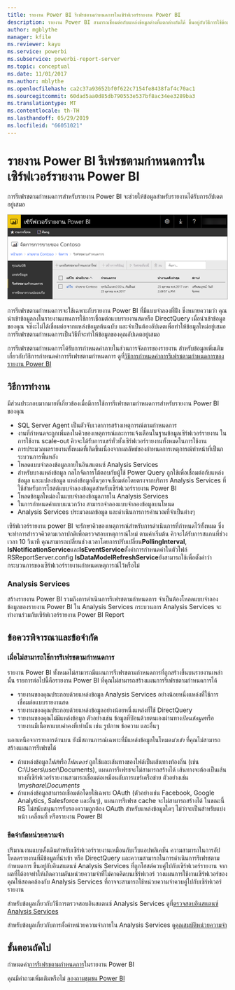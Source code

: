 ```yaml
---
title: รายงาน Power BI รีเฟรชตามกำหนดการในเซิร์ฟเวอร์รายงาน Power BI
description: รายงาน Power BI สามารถเชื่อมต่อกับแหล่งข้อมูลต่างที่แตกต่างกันได้ ขึ้นอยู่กับวิธีการใช้ข้อมูล แหล่งข้อมูลที่แตกต่างกันพร้อมใช้งาน
author: mgblythe
manager: kfile
ms.reviewer: kayu
ms.service: powerbi
ms.subservice: powerbi-report-server
ms.topic: conceptual
ms.date: 11/01/2017
ms.author: mblythe
ms.openlocfilehash: ca2c37a93652bf0f622c7154fe8438faf4c70ac1
ms.sourcegitcommit: 60dad5aa0d85db790553e537bf8ac34ee3289ba3
ms.translationtype: MT
ms.contentlocale: th-TH
ms.lasthandoff: 05/29/2019
ms.locfileid: "66051021"
---
```

# <a name="power-bi-report-scheduled-refresh-in-power-bi-report-server"></a>รายงาน Power BI รีเฟรชตามกำหนดการในเซิร์ฟเวอร์รายงาน Power BI
การรีเฟรชตามกำหนดการสำหรับรายงาน Power BI จะช่วยให้ข้อมูลสำหรับรายงานได้รับการอัปเดตอยู่เสมอ

![การรีเฟรชตามกำหนดการในเซิร์ฟเวอร์รายงาน Power BI](media/scheduled-refresh/scheduled-refresh-success.png)

การรีเฟรชตามกำหนดการจะใช้เฉพาะกับรายงาน Power BI ที่มีแบบจำลองที่ฝัง ซึ่งหมายความว่า คุณนำเข้าข้อมูลลงในรายงานแทนการใช้การเชื่อมต่อแบบรายงานสดหรือ DirectQuery เมื่อนำเข้าข้อมูลของคุณ จซึ่งะไม่ได้เชื่อมต่อจากแหล่งข้อมูลต้นฉบับ และจำเป็นต้องอัปเดตเพื่อทำให้ข้อมูลใหม่อยู่เสมอ การรีเฟรชตามกำหนดการเป็นวิธีที่จะทำให้ข้อมูลของคุณอัปเดตอยู่เสมอ

การรีเฟรชตามกำหนดการได้รับการกำหนดค่าภายในส่วนการจัดการของรายงาน สำหรับข้อมูลเพิ่มเติมเกี่ยวกับวิธีการกำหนดค่าการรีเฟรชตามกำหนดการ ดูที่[วิธีการกำหนดค่าการรีเฟรชตามกำหนดการของรายงาน Power BI](configure-scheduled-refresh.md)

## <a name="how-this-works"></a>วิธีการทำงาน
มีส่วนประกอบมากมายที่เกี่ยวข้องเมื่อมีการใช้การรีเฟรชตามกำหนดการสำหรับรายงาน Power BI ของคุณ

* SQL Server Agent เป็นตัวจับเวลาการสร้างเหตุการณ์ตามกำหนดการ
* งานที่กำหนดจะถูกเพิ่มลงในคิวของเหตุการณ์และการแจ้งเตือนในฐานข้อมูลเซิร์ฟเวอร์รายงาน ในการใช้งาน scale-out คิวจะได้รับการแชร์ทั่วทั้งเซิร์ฟเวอร์รายงานทั้งหมดในการใช้งาน
* การประมวลผลรายงานทั้งหมดที่เกิดขึ้นเนื่องจากผลลัพธ์ของกำหนดการเหตุการณ์ทำหน้าที่เป็นกระบวนการพื้นหลัง
* โหลดแบบจำลองข้อมูลภายในอินสแตนซ์ Analysis Services
* สำหรับบางแหล่งข้อมูล กลไกจัดการโต้ตอบกับผู้ใช้ Power Query ถูกใช้เพื่อเชื่อมต่อกับแหล่งข้อมูล และแปลงข้อมูล แหล่งข้อมูลอื่นๆอาจเชื่อมต่อโดยตรงจากบริการ Analysis Services ที่ใช้สำหรับการโฮสต์แบบจำลองข้อมูลสำหรับเซิร์ฟเวอร์รายงาน Power BI
* โหลดข้อมูลใหม่ลงในแบบจำลองข้อมูลภายใน Analysis Services
* ในการกำหนดค่าแบบแนวกว้าง สามารถจำลองแบบจำลองข้อมูลบนโหนด
* Analysis Services ประมวลผลข้อมูล และดำเนินการการคำนวณที่จำเป็นต่างๆ

เซิร์ฟเวอร์รายงาน power BI จะรักษาคิวของเหตุการณ์สำหรับการดำเนินการที่กำหนดไว้ทั้งหมด ซึ่งจะทำการสำรวจคิวตามเวลาปกติเพื่อตรวจสอบเหตุการณ์ใหม่ ตามค่าเริ่มต้น คิวจะได้รับการสแกนที่ช่วงเวลา 10 วินาที คุณสามารถเปลี่ยนช่วงเวลาโดยการปรับเปลี่ยน**PollingInterval**, **IsNotificationService**และ**IsEventService**ตั้งค่าการกำหนดค่าในตัวไฟล์ RSReportServer.config **IsDataModelRefreshService**ยังสามารถใช้เพื่อตั้งค่าว่ากระบวนการของเซิร์ฟเวอร์รายงานกำหนดเหตุการณ์ไว้หรือไม่

### <a name="analysis-services"></a>Analysis Services
สร้างรายงาน Power BI รวมถึงการดำเนินการรีเฟรชตามกำหนดการ จำเป็นต้องโหลดแบบจำลองข้อมูลของรายงาน Power BI ใน Analysis Services กระบวนการ Analysis Services จะทำงานร่วมกับเซิร์ฟเวอร์รายงาน Power BI Report

## <a name="considerations-and-limitations"></a>ข้อควรพิจารณาและข้อจำกัด
### <a name="when-scheduled-refresh-cant-be-used"></a>เมื่อไม่สามารถใช้การรีเฟรชตามกำหนดการ
รายงาน Power BI ทั้งหมดไม่สามารถมีแผนการรีเฟรชตามกำหนดการที่ถูกสร้างขึ้นบนรายงานเหล่านั้น รายการต่อไปนี้คือรายงาน Power BI ที่คุณไม่สามารถสร้างแผนการรีเฟรชตามกำหนดการได้

* รายงานของคุณประกอบด้วยแหล่งข้อมูล Analysis Services อย่างน้อยหนึ่งแหล่งที่ใช้การเชื่อมต่อแบบรายงานสด
* รายงานของคุณประกอบด้วยแหล่งข้อมูลอย่างน้อยหนึ่งแหล่งที่ใช้ DirectQuery
* รายงานของคุณไม่มีแหล่งข้อมูล ตัวอย่างเช่น ข้อมูลที่ป้อนด้วยตนเองผ่านทาง*ป้อนข้อมูล*หรือรายงานมีเนื้อหาแบบค่าคงที่เท่านั้น เช่น รูปภาพ ข้อความ และอื่นๆ

นอกเหนือจากรายการด้านบน ยังมีสถานการณ์เฉพาะที่มีแหล่งข้อมูลในโหมด*นำเข้า* ที่คุณไม่สามารถสร้างแผนการรีเฟรชได้

* ถ้าแหล่งข้อมูล*ไฟล์*หรือ*โฟลเดอร์* ถูกใช้และเส้นทางของไฟล์เป็นเส้นทางท้องถิ่น (เช่น C:\Users\user\Documents), แผนการรีเฟรชจะไม่สามารถสร้างได้ เส้นทางจะต้องเป็นเส้นทางที่เซิร์ฟเวอร์รายงานสามารถเชื่อมต่อเหมือนกับการแชร์เครือข่าย ตัวอย่างเช่น *\\myshare\Documents*
* ถ้าแหล่งข้อมูลสามารถเชื่อมต่อโดยใช้เฉพาะ OAuth (ตัวอย่างเช่น Facebook, Google Analytics, Salesforce และอื่นๆ), แผนการรีเฟรช cache จะไม่สามารถสร้างได้ ในขณะนี้ RS ไม่สนับสนุนการรับรองความถูกต้อง OAuth สำหรับแหล่งข้อมูลใดๆ ไม่ว่าจะเป็นสำหรับแบ่งหน้า เคลื่อนที่ หรือรายงาน Power BI

### <a name="memory-limits"></a>ขีดจำกัดหน่วยความจำ
ปริมาณงานแบบดั้งเดิมสำหรับเซิร์ฟเวอร์รายงานเหมือนกับเว็บแอปพลิเคชัน ความสามารถในการอัปโหลดรายงานที่มีข้อมูลที่นำเข้า หรือ DirectQuery และความสามารถในการดำเนินการรีเฟรชตามกำหนดการ ขึ้นอยู่กับอินสแตนซ์ Analysis Services ที่ถูกโฮสต์ควบคู่ไปกับเซิร์ฟเวอร์รายงาน จากผลที่ได้อาจทำให้เกิดความดันหน่วยความจำที่ไม่คาดคิดบนเซิร์ฟเวอร์ วางแผนการใช้งานเซิร์ฟเวอร์ของคุณให้สอดคล้องกับ Analysis Services ที่อาจจะสามารถใช้หน่วยความจำควบคู่ไปกับเซิร์ฟเวอร์รายงาน

สำหรับข้อมูลเกี่ยวกับวิธีการตรวจสอบอินสแตนซ์ Analysis Services ดูที่[ตรวจสอบอินสแตนซ์ Analysis Services](https://docs.microsoft.com/sql/analysis-services/instances/monitor-an-analysis-services-instance)

สำหรับข้อมูลเกี่ยวกับการตั้งค่าหน่วยความจำภายใน Analysis Services ดู[คุณสมบัติหน่วยความจำ](https://docs.microsoft.com/sql/analysis-services/server-properties/memory-properties)

## <a name="next-steps"></a>ขั้นตอนถัดไป
กำหนดค่า[การรีเฟรชตามกำหนดการ](configure-scheduled-refresh.md)ในรายงาน Power BI

คุณมีคำถามเพิ่มเติมหรือไม่ [ลองถามชุมชน Power BI](https://community.powerbi.com/)


